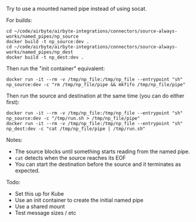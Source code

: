 Try to use a mounted named pipe instead of using socat.

For builds:
```
cd ~/code/airbyte/airbyte-integrations/connectors/source-always-works/named_pipes/np_source
docker build -t np_source:dev .
cd ~/code/airbyte/airbyte-integrations/connectors/source-always-works/named_pipes/np_dest
docker build -t np_dest:dev .
```

Then run the "init container" equivalent:
```
docker run -it --rm -v /tmp/np_file:/tmp/np_file --entrypoint "sh" np_source:dev -c "rm /tmp/np_file/pipe && mkfifo /tmp/np_file/pipe" 
```

Then run the source and destination at the same time (you can do either first):
```
docker run -it --rm -v /tmp/np_file:/tmp/np_file --entrypoint "sh" np_source:dev -c "/tmp/run.sh > /tmp/np_file/pipe" 
docker run -it --rm -v /tmp/np_file:/tmp/np_file --entrypoint "sh" np_dest:dev -c "cat /tmp/np_file/pipe | /tmp/run.sh"
```

Notes:
- The source blocks until something starts reading from the named pipe.
- `cat` detects when the source reaches its EOF
- You can start the destination before the source and it terminates as expected.

Todo:
- Set this up for Kube
- Use an init container to create the initial named pipe
- Use a shared mount
- Test message sizes / etc
